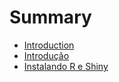 # Summary

* [Introduction](readmemd.md)
* [Introdução](Introdução.md)
* [Instalando R e Shiny](InstalandoR.md)


